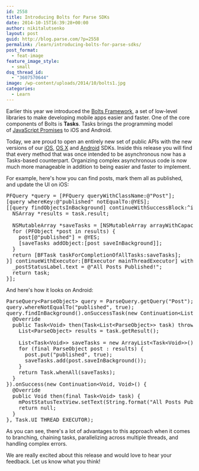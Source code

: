 ```yaml
---
id: 2558
title: Introducing Bolts for Parse SDKs
date: 2014-10-15T16:39:28+00:00
author: nikitalutsenko
layout: post
guid: http://blog.parse.com/?p=2558
permalink: /learn/introducing-bolts-for-parse-sdks/
post_format:
  - feat-image
feature_image_style:
  - small
dsq_thread_id:
  - "3607570644"
image: /wp-content/uploads/2014/10/bolts1.jpg
categories:
  - Learn
---
```

Earlier this year we introduced the <a title="Bolts Framework" href="http://github.com/boltsframework" target="_blank">Bolts Framework</a>, a set of low-level libraries to make developing mobile apps easier and faster. One of the core components of Bolts is **Tasks**. Tasks brings the programming model of <a title="JavaScript Promises" href="http://blog.parse.com/2013/01/29/whats-so-great-about-javascript-promises/" target="_blank">JavaScript Promises</a> to iOS and Android.

Today, we are proud to open an entirely new set of public APIs with the new versions of our <a title="Parse iOS SDK" href="https://parse.com/docs/downloads/" target="_blank">iOS</a>, <a title="Parse OS X SDK" href="https://parse.com/docs/downloads/" target="_blank">OS X</a> and <a title="Parse Android SDK" href="https://parse.com/docs/downloads/" target="_blank">Android</a> SDKs. Inside this release you will find that every method that was once intended to be asynchronous now has a Tasks-based counterpart. Organizing complex asynchronous code is now much more manageable in addition to being easier and faster to implement.

For example, here's how you can find posts, mark them all as published, and update the UI on iOS:

<pre class="EnlighterJSRAW" data-enlighter-language="csharp">PFQuery *query = [PFQuery queryWithClassName:@"Post"];
[query whereKey:@"published" notEqualTo:@YES];
[[query findObjectsInBackground] continueWithSuccessBlock:^id(BFTask *task) {
  NSArray *results = task.result;

  NSMutableArray *saveTasks = [NSMutableArray arrayWithCapacity:[results count]];
  for (PFObject *post in results) {
    post[@"published"] = @YES;
    [saveTasks addObject:[post saveInBackground]];
  }
  return [BFTask taskForCompletionOfAllTasks:saveTasks];
}] continueWithExecutor:[BFExecutor mainThreadExecutor] withSuccessBlock:^id(BFTask *task) {
  _postStatusLabel.text = @"All Posts Published!";
  return task;
}];</pre>

And here's how it looks on Android:

<pre class="EnlighterJSRAW" data-enlighter-language="java">ParseQuery&lt;ParseObject&gt; query = ParseQuery.getQuery("Post");
query.whereNotEqualTo("published", true);
query.findInBackground().onSuccessTask(new Continuation&lt;List&lt;ParseObject&gt;, Task&lt;Void&gt;&gt;() {
  @Override
  public Task&lt;Void&gt; then(Task&lt;List&lt;ParseObject&gt;&gt; task) throws Exception {
    List&lt;ParseObject&gt; results = task.getResult();
        
    List&lt;Task&lt;Void&gt;&gt; saveTasks = new ArrayList&lt;Task&lt;Void&gt;&gt;();
    for (final ParseObject post : results) {
      post.put("published", true);
      saveTasks.add(post.saveInBackground());
    }
    return Task.whenAll(saveTasks);
  }
}).onSuccess(new Continuation&lt;Void, Void&gt;() {
  @Override
  public Void then(final Task&lt;Void&gt; task) {
    mPostStatusTextView.setText(String.format("All Posts Published!"));
    return null;
  }
}, Task.UI_THREAD_EXECUTOR);</pre>

As you can see, there's a lot of advantages to this approach when it comes to branching, chaining tasks, parallelizing across multiple threads, and handling complex errors.

We are really excited about this release and would love to hear your feedback. Let us know what you think!